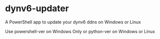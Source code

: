 # dynv6-updater

A PowerShell app to update your dynv6 ddns on Windows or Linux

Use powershell-ver on Windows Only or python-ver on Windows or Linux
